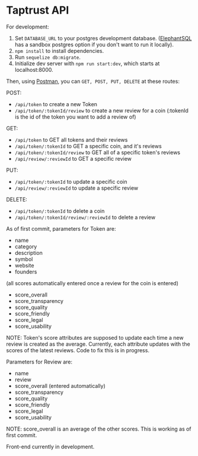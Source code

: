 # Taptrust API

For development:

1. Set `DATABASE_URL` to your postgres development database. ([ElephantSQL](https://www.elephantsql.com/) has a sandbox postgres option if you don't want to run it locally).
2. `npm install` to install dependencies.
3. Run `sequelize db:migrate`.
4. Initialize dev server with `npm run start:dev`, which starts at localhost:8000.

Then, using [Postman](https://www.getpostman.com/), you can `GET, POST, PUT, DELETE` at these routes:

POST:

* `/api/token` to create a new Token
* `/api/token/:tokenId/review` to create a new review for a coin (:tokenId is the id of the token you want to add a review of)

GET:

* `/api/token` to GET all tokens and their reviews
* `/api/token/:tokenId` to GET a specific coin, and it's reviews
* `/api/token/:tokenId/review` to GET all of a specific token's reviews
* `/api/review/:reviewId` to GET a specific review

PUT:

* `/api/token/:tokenId` to update a specific coin
* `/api/review/:reviewId` to update a specific review

DELETE:

* `/api/token/:tokenId` to delete a coin
* `/api/token/:tokenId/review/:reviewId` to delete a review

As of first commit, parameters for Token are:

* name
* category
* description
* symbol
* website
* founders

(all scores automatically entered once a review for the coin is entered)

* score_overall
* score_transparency
* score_quality
* score_friendly
* score_legal
* score_usability

NOTE: Token's score attributes are supposed to update each time a new review is created as the average. Currently, each attribute updates with the scores of the latest reviews. Code to fix this is in progress.

Parameters for Review are:

* name
* review
* score_overall (entered automatically)
* score_transparency
* score_quality
* score_friendly
* score_legal
* score_usability

NOTE: score_overall is an average of the other scores. This is working as of first commit.


Front-end currently in development.